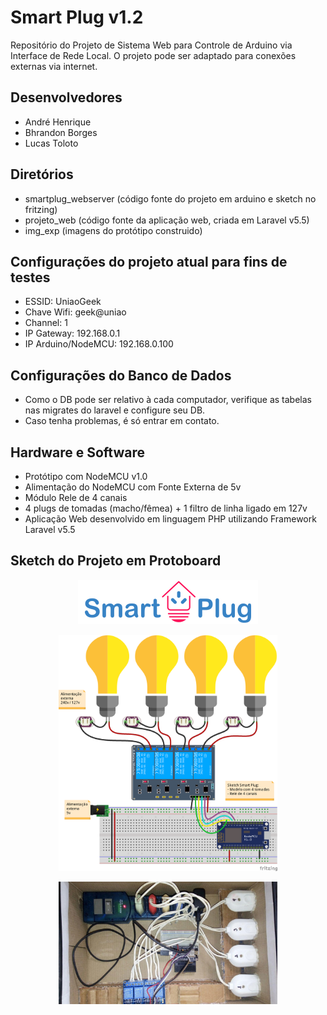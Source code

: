 # Smart Plug v1.2
Repositório do Projeto de Sistema Web para Controle de Arduino via Interface de Rede Local. O projeto pode ser adaptado para conexões externas via internet.

## Desenvolvedores
- André Henrique
- Bhrandon Borges
- Lucas Toloto

## Diretórios
- smartplug_webserver (código fonte do projeto em arduino e sketch no fritzing)
- projeto_web (código fonte da aplicação web, criada em Laravel v5.5)
- img_exp (imagens do protótipo construido)

## Configurações do projeto atual para fins de testes
- ESSID: UniaoGeek
- Chave Wifi: geek@uniao
- Channel: 1
- IP Gateway: 192.168.0.1
- IP Arduino/NodeMCU: 192.168.0.100

## Configurações do Banco de Dados
- Como o DB pode ser relativo à cada computador, verifique as tabelas nas migrates do laravel e configure seu DB.
- Caso tenha problemas, é só entrar em contato.

## Hardware e Software
- Protótipo com NodeMCU v1.0
- Alimentação do NodeMCU com Fonte Externa de 5v
- Módulo Rele de 4 canais
- 4 plugs de tomadas (macho/fêmea) + 1 filtro de linha ligado em 127v
- Aplicação Web desenvolvido em linguagem PHP utilizando Framework Laravel v5.5

## Sketch do Projeto em Protoboard
<p align="center">
  <img src="img_exp/smartplug-logotipo.png"/>
</p>
<p align="center">
  <img src="img_exp/smartplug_bb.png" width="350"/>
</p>
<p align="center">
  <img src="img_exp/smartplug_prototipo_2.jpg" width="350"/>
</p>